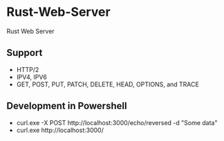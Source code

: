 # Rust-Web-Server

Rust Web Server

## Support

- HTTP/2
- IPV4, IPV6
- GET, POST, PUT, PATCH, DELETE, HEAD, OPTIONS, and TRACE

## Development in Powershell

- curl.exe -X POST http://localhost:3000/echo/reversed -d "Some data"
- curl.exe http://localhost:3000/
